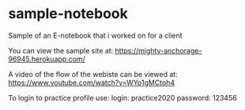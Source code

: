 # sample-notebook
Sample of an E-notebook that i worked on for a client

You can view the sample site at:
https://mighty-anchorage-96945.herokuapp.com/

A video of the flow of the webiste can be viewed at:
https://www.youtube.com/watch?v=WYo1gMCtoh4

To login to practice profile use: 
login: practice2020
password: 123456
